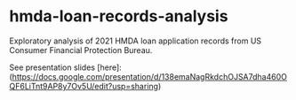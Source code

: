# hmda-loan-records-analysis
Exploratory analysis of 2021 HMDA loan application records from US Consumer Financial Protection Bureau.

See presentation slides [here]: (https://docs.google.com/presentation/d/138emaNagRkdchOJSA7dha460OQF6LiTnt9AP8y7Ov5U/edit?usp=sharing)
